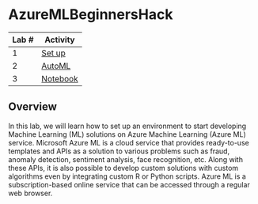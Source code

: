 # AzureMLBeginnersHack

| Lab # | Activity |
| ------------- | ------------- |
| 1  | [Set up](Lab_1.md)|
| 2  | [AutoML](Lab_2.md)  |
| 3  | [Notebook](Lab_3.md)  |

## Overview
In this lab, we will learn how to set up an environment to start developing Machine Learning (ML) solutions on Azure Machine Learning (Azure ML) service. Microsoft Azure ML is a cloud service that provides ready-to-use templates and APIs as a solution to various problems such as fraud, anomaly detection, sentiment analysis, face recognition, etc. Along with these APIs, it is also possible to develop custom solutions with custom algorithms even by integrating custom R or Python scripts. Azure ML is a subscription-based online service that can be accessed through a regular web browser.
